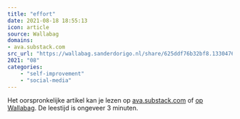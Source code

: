 ```yaml
---
title: "effort"
date: 2021-08-18 18:55:13
icon: article
source: Wallabag
domains:
- ava.substack.com
src_url: "https://wallabag.sanderdorigo.nl/share/625ddf76b32bf8.13304766"
2021: "08"
categories:
    - "self-improvement"
    - "social-media"
---
```

Het oorspronkelijke artikel kan je lezen op [ava.substack.com](https://ava.substack.com/p/effort) of [op Wallabag](https://wallabag.sanderdorigo.nl/share/625ddf76b32bf8.13304766). De leestijd is ongeveer 3 minuten.